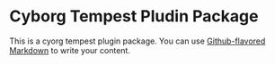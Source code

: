 # Cyborg Tempest Pludin Package

This is a cyorg tempest plugin package. You can use
[Github-flavored Markdown](https://guides.github.com/features/mastering-markdown/)
to write your content.
